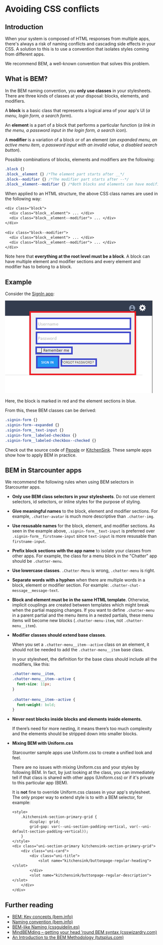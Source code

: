 # Avoiding CSS conflicts

## Introduction

When your system is composed of HTML responses from multiple apps, there's always a risk of naming conflicts and cascading side effects in your CSS. A solution to this is to use a convention that isolates styles coming from different apps.

We recommend BEM, a well-known convention that solves this problem.

## What is BEM?

In the BEM naming convention, you **only use classes** in your stylesheets.  There are three kinds of classes at your disposal: blocks, elements, and modifiers.

A **block** is a basic class that represents a logical area of your app's UI \(_a menu, login form, a search form_\).

An **element** is a part of a block that performs a particular function \(_a link in the menu, a password input in the login form, a search icon_\).

A **modifier** is a variation of a block or of an element \(_an expanded menu, an active menu item, a password input with an invalid value, a disabled search button_\).

Possible combinations of blocks, elements and modifiers are the following:

```css
.block {}
.block__element {} /*The element part starts after __*/
.block--modifier {} /*The modifier part starts after --*/
.block__element--modifier {} /*Both blocks and elements can have modifiers*/
```

When applied to an HTML structure, the above CSS class names are used in the following way:

```markup
<div class="block">
  <div class="block__element"> ... </div>
  <div class="block__element--modifier"> ... </div>
</div>

<div class="block--modifier">
  <div class="block__element"> ... </div>
  <div class="block__element--modifier"> ... </div>
</div>
```

Note here that **everything at the root level must be a block**. A block can have multiple element and modifier sections and every element and modifier has to belong to a block.

## Example

Consider the [SignIn app](https://github.com/starcounterapps/signin):

![](../../.gitbook/assets/bem-example.PNG)

Here, the block is marked in red and the element sections in blue.

From this, these BEM classes can be derived:

```css
.signin-form {}
.signin-form--expanded {}
.signin-form__text-input {}
.signin-form__labeled-checkbox {}
.signin-form__labeled-checkbox--checked {}
```

Check out the source code of [People](https://github.com/StarcounterApps/People) or [KitchenSink](https://github.com/StarcounterApps/KitchenSink). These sample apps show how to apply BEM in practice.

## BEM in Starcounter apps

We recommend the following rules when using BEM selectors in Starcounter apps.

* **Only use BEM class selectors in your stylesheets**. Do not use element selectors, id selectors, or inline styles for the purpose of styling.
* **Give meaningful names** to the block, element and modifier sections. For example, `.chatter-avatar` is much more descriptive than `.chatter-img`.
* **Use resusable names** for the block, element, and modifier sections. As seen in the example above, `.signin-form__text-input` is preferred over `.signin-form__firstname-input` since `text-input` is more resusable than `firstname-input`.
* **Prefix block sections with the app name** to isolate your classes from other apps. For example, the class for a menu block in the "Chatter" app should be `.chatter-menu`.
* **Use lowercase classes**. `.Chatter-Menu` is wrong, `.chatter-menu` is right.
* **Separate words with a hyphen** when there are multiple words in a block, element or modifier section. For example: `.chatter-chat-message__message-text`.
* **Block and element must be in the same HTML template**. Otherwise, implicit couplings are created between templates which might break when the partial mapping changes. If you want to define `.chatter-menu` in a parent partial and the menu items in a nested partials, these menu items will become new blocks \(`.chatter-menu-item`, not `.chatter-menu__item`\).
* **Modifier classes should extend base classes**.

  When you set a `.chatter-menu__item--active` class on an element, it should not be needed to add the `.chatter-menu__item` base class.

  In your stylesheet, the definition for the base class should include all the modifiers, like this:

  ```css
  .chatter-menu__item,
  .chatter-menu__item--active {
    font-size: 11px;
  }

  .chatter-menu__item--active {
    font-weight: bold;
  }
  ```

* **Never nest blocks inside blocks and elements inside elements.**

  If there’s need for more nesting, it means there’s too much complexity and the elements should be stripped down into smaller blocks.

* **Mixing BEM with Uniform.css**

  Starcounter sample apps use Uniform.css to create a unified look and feel.

  There are no issues with mixing Uniform.css and your styles by following BEM. In fact, by just looking at the class, you can immediately tell if that class is shared with other apps \(Uniform.css\) or if it's private to this particular app \(BEM\).

  It is **not** fine to override Uniform.css classes in your app's stylesheet. The only proper way to extend style is to with a BEM selector, for example:



  ```markup
  <style>
      .kitchensink-section-primary-grid {
          display: grid;
          grid-gap: var(--uni-section-padding-vertical, var(--uni-default-section-padding-vertical));
      }
  </style>
  <div class="uni-section-primary kitchensink-section-primary-grid">
      <div class="uni-card">
          <div class="uni-title">
              <slot name="kitchensink/buttonpage-regular-heading"></slot>
          </div>
          <slot name="kitchensink/buttonpage-regular-description"></slot>
      </div>
  </div>
  ```

## Further reading

* [BEM: Key concepts \(bem.info\)](https://en.bem.info/method/key-concepts/)
* [Naming convention \(bem.info\)](https://en.bem.info/method/naming-convention/)
* [BEM-like Naming \(cssguidelin.es\)](http://cssguidelin.es/#bem-like-naming)
* [MindBEMding – getting your head ’round BEM syntax \(csswizardry.com\)](http://csswizardry.com/2013/01/mindbemding-getting-your-head-round-bem-syntax/)
* [An Introduction to the BEM Methodology \(tutsplus.com\)](http://webdesign.tutsplus.com/articles/an-introduction-to-the-bem-methodology--cms-19403)

